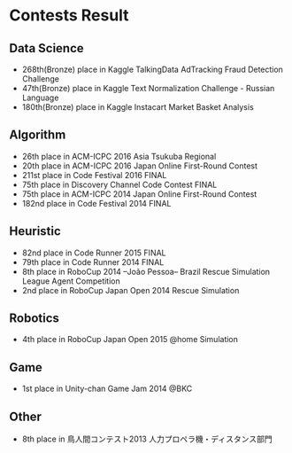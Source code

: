 # Contests Result

## Data Science
* 268th(Bronze) place in Kaggle TalkingData AdTracking Fraud Detection Challenge
* 47th(Bronze) place in Kaggle Text Normalization Challenge - Russian Language
* 180th(Bronze) place in Kaggle Instacart Market Basket Analysis

## Algorithm
* 26th place in ACM-ICPC 2016 Asia Tsukuba Regional
* 20th place in ACM-ICPC 2016 Japan Online First-Round Contest
* 211st place in Code Festival 2016 FINAL
* 75th place in Discovery Channel Code Contest FINAL
* 75th place in ACM-ICPC 2014 Japan Online First-Round Contest
* 182nd place in Code Festival 2014 FINAL

## Heuristic
* 82nd place in Code Runner 2015 FINAL
* 79th place in Code Runner 2014 FINAL
* 8th place in RoboCup 2014 –João Pessoa– Brazil Rescue Simulation League Agent Competition
* 2nd place in RoboCup Japan Open 2014 Rescue Simulation

## Robotics
* 4th place in RoboCup Japan Open 2015 @home Simulation

## Game
* 1st place in Unity-chan Game Jam 2014 @BKC

## Other
* 8th place in 鳥人間コンテスト2013 人力プロペラ機・ディスタンス部門